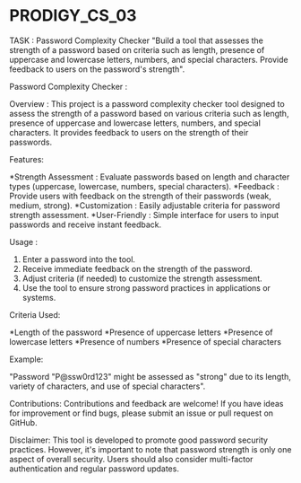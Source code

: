 # PRODIGY_CS_03
TASK : Password Complexity Checker
      "Build a tool that assesses the strength of a password based on criteria such as length, presence of uppercase and lowercase letters, numbers, and special characters. Provide feedback to users on the password's strength".

Password Complexity Checker :

Overview :
This project is a password complexity checker tool designed to assess the strength of a password based on various criteria such as length, presence of uppercase and lowercase letters, numbers, and special characters. It provides feedback to users on the strength of their passwords.

Features:

 *Strength Assessment : Evaluate passwords based on length and character types (uppercase, lowercase, numbers, special characters).
 *Feedback : Provide users with feedback on the strength of their passwords (weak, medium, strong).
 *Customization : Easily adjustable criteria for password strength assessment.
 *User-Friendly : Simple interface for users to input passwords and receive instant feedback.

Usage :

 1. Enter a password into the tool.
 2. Receive immediate feedback on the strength of the password.
 3. Adjust criteria (if needed) to customize the strength assessment.
 4. Use the tool to ensure strong password practices in applications or systems.

Criteria Used:

 *Length of the password
 *Presence of uppercase letters
 *Presence of lowercase letters
 *Presence of numbers
 *Presence of special characters

Example:

   "Password "P@ssw0rd123" might be assessed as "strong" due to its length, variety of characters, and use of special characters".

Contributions:
    Contributions and feedback are welcome! If you have ideas for improvement or find bugs, please submit an issue or pull request on GitHub.

Disclaimer:
This tool is developed to promote good password security practices. However, it's important to note that password strength is only one aspect of overall security. Users should also consider multi-factor authentication and regular password updates.

